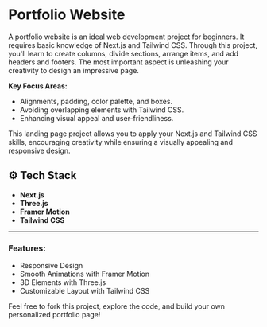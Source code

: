 # Portfolio Website

A portfolio website is an ideal web development project for beginners. It requires basic knowledge of Next.js and Tailwind CSS. Through this project, you'll learn to create columns, divide sections, arrange items, and add headers and footers. The most important aspect is unleashing your creativity to design an impressive page.

**Key Focus Areas:**
- Alignments, padding, color palette, and boxes.
- Avoiding overlapping elements with Tailwind CSS.
- Enhancing visual appeal and user-friendliness.

This landing page project allows you to apply your Next.js and Tailwind CSS skills, encouraging creativity while ensuring a visually appealing and responsive design.

## ⚙️ Tech Stack

- **Next.js**
- **Three.js**
- **Framer Motion**
- **Tailwind CSS**

---

### Features:
- Responsive Design
- Smooth Animations with Framer Motion
- 3D Elements with Three.js
- Customizable Layout with Tailwind CSS

Feel free to fork this project, explore the code, and build your own personalized portfolio page!

